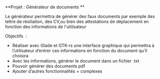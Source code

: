 **Projet : Générateur de documents **

Le générateur permettra de générer des faux documents par exemple des lettre de résiliation, des CV,ou bien des attestations de déplacement en fonction des informations de l'utilisateur

Objectifs  :
- Réaliser avec Glade et GTK-rs une interface graphique qui permettra à l’utilisateur d’entrer ces informations en fonction du document qu’il choisira
- Avec les informations, générer le document dans un fichier .txt
- Pouvoir générer des documents pdf
- Ajouter d’autres fonctionnalités + complexes
 
